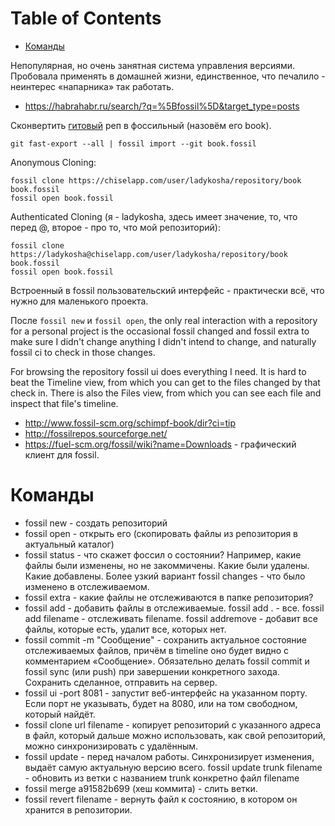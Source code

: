 
# Table of Contents

-   [Команды](#org4189df6)

<div class="preview" id="org3824bfe">
<p>
Непопулярная, но очень занятная система управления версиями. Пробовала применять в домашней жизни, единственное, что печалило - неинтерес «напарника» так работать. 
</p>

</div>

-   <https://habrahabr.ru/search/?q=%5Bfossil%5D&target_type=posts>

Сконвертить [гитовый](20201009235900-git.publ.md) реп в фоссильный (назовём его book).

    git fast-export --all | fossil import --git book.fossil

Anonymous Cloning:

    fossil clone https://chiselapp.com/user/ladykosha/repository/book book.fossil
    fossil open book.fossil

Authenticated Cloning (я - ladykosha, здесь имеет значение, то, что перед @, второе - про то, что мой репозиторий):

    fossil clone https://ladykosha@chiselapp.com/user/ladykosha/repository/book book.fossil
    fossil open book.fossil

Встроенный в fossil пользовательский интерфейс - практически всё, что нужно для маленького проекта.

После `fossil new` и `fossil open`, the only real interaction with a repository for a personal project is the occasional fossil changed and fossil extra to make sure I didn't change anything I didn't intend to change, and naturally fossil ci to check in those changes.

For browsing the repository fossil ui does everything I need. It is hard to beat the Timeline view, from which you can get to the files changed by that check in. There is also the Files view, from which you can see each file and inspect that file's timeline.

-   <http://www.fossil-scm.org/schimpf-book/dir?ci=tip>
-   <http://fossilrepos.sourceforge.net/>
-   <https://fuel-scm.org/fossil/wiki?name=Downloads> - графический клиент для fossil.


<a id="org4189df6"></a>

# Команды

-   fossil new - создать репозиторий
-   fossil open - открыть его (скопировать файлы из репозитория в актуальный каталог)
-   fossil status - что скажет фоссил о состоянии? Например, какие файлы были изменены, но не закоммичены. Какие были удалены. Какие добавлены. Более узкий вариант fossil changes - что было изменено в отслеживаемом.
-   fossil extra - какие файлы не отслеживаются в папке репозитория?
-   fossil add - добавить файлы в отслеживаемые. fossil add . - все. fossil add filename -  отслеживать filename. fossil addremove - добавит все файлы, которые есть, удалит все, которых нет.
-   fossil commit -m "Сообщение" - сохранить актуальное состояние отслеживаемых файлов, причём в timeline оно будет видно с комментарием «Сообщение». Обязательно делать fossil commit и fossil sync (или push) при завершении конкретного захода. Сохранить сделанное, отправить на сервер.
-   fossil ui -port 8081 - запустит веб-интерфейс на указанном порту. Если порт не указывать, будет на 8080, или на том свободном, который найдёт.
-   fossil clone url filename - копирует репозиторий с указанного адреса в файл, который дальше можно использовать, как свой репозиторий, можно синхронизировать с удалённым.
-   fossil update - перед началом работы. Синхронизирует изменения, выдаёт самую актуальную версию всего. fossil update trunk filename - обновить из ветки с названием trunk конкретно файл filename
-   fossil merge a91582b699 (хеш коммита) - слить ветки.
-   fossil revert filename - вернуть файл к состоянию, в котором он хранится в репозитории.

